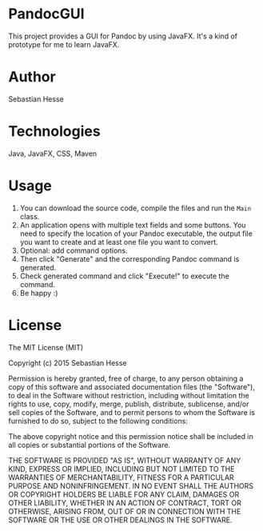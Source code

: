 # PandocGUI
This project provides a GUI for Pandoc by using JavaFX. It's a kind of prototype for me to learn JavaFX.

# Author
Sebastian Hesse

# Technologies
Java, JavaFX, CSS, Maven

# Usage
1. You can download the source code, compile the files and run the `Main` class. 
2. An application opens with multiple text fields and some buttons. You need to specify the location of your Pandoc executable, the output file you want to create and at least one file you want to convert. 
3. Optional: add command options.
4. Then click "Generate" and the corresponding Pandoc command is generated.
5. Check generated command and click "Execute!" to execute the command.
6. Be happy :)

# License
The MIT License (MIT)

Copyright (c) 2015 Sebastian Hesse

Permission is hereby granted, free of charge, to any person obtaining a copy
of this software and associated documentation files (the "Software"), to deal
in the Software without restriction, including without limitation the rights
to use, copy, modify, merge, publish, distribute, sublicense, and/or sell
copies of the Software, and to permit persons to whom the Software is
furnished to do so, subject to the following conditions:

The above copyright notice and this permission notice shall be included in all
copies or substantial portions of the Software.

THE SOFTWARE IS PROVIDED "AS IS", WITHOUT WARRANTY OF ANY KIND, EXPRESS OR
IMPLIED, INCLUDING BUT NOT LIMITED TO THE WARRANTIES OF MERCHANTABILITY,
FITNESS FOR A PARTICULAR PURPOSE AND NONINFRINGEMENT. IN NO EVENT SHALL THE
AUTHORS OR COPYRIGHT HOLDERS BE LIABLE FOR ANY CLAIM, DAMAGES OR OTHER
LIABILITY, WHETHER IN AN ACTION OF CONTRACT, TORT OR OTHERWISE, ARISING FROM,
OUT OF OR IN CONNECTION WITH THE SOFTWARE OR THE USE OR OTHER DEALINGS IN THE
SOFTWARE.
